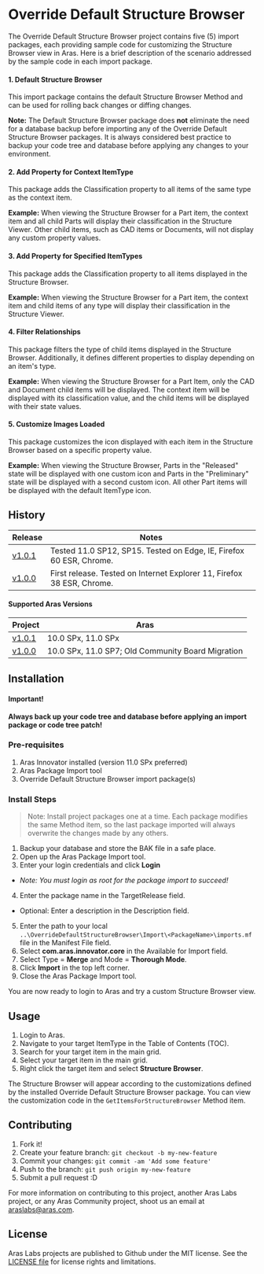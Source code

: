 # Override Default Structure Browser

The Override Default Structure Browser project contains five (5) import packages, each providing sample code for customizing the Structure Browser view in Aras. Here is a brief description of the scenario addressed by the sample code in each import package.

#### 1. Default Structure Browser
This import package contains the default Structure Browser Method and can be used for rolling back changes or diffing changes.

**Note:** The Default Structure Browser package does **not** eliminate the need for a database backup before importing any of the Override Default Structure Browser packages. It is always considered best practice to backup your code tree and database before applying any changes to your environment.

#### 2. Add Property for Context ItemType
This package adds the Classification property to all items of the same type as the context item.

**Example:** When viewing the Structure Browser for a Part item, the context item and all child Parts will display their classification in the Structure Viewer. Other child items, such as CAD items or Documents, will not display any custom property values.

#### 3. Add Property for Specified ItemTypes
This package adds the Classification property to all items displayed in the Structure Browser.

**Example:** When viewing the Structure Browser for a Part item, the context item and child items of any type will display their classification in the Structure Viewer.

#### 4. Filter Relationships
This package filters the type of child items displayed in the Structure Browser. Additionally, it defines different properties to display depending on an item's type.

**Example:** When viewing the Structure Browser for a Part Item, only the CAD and Document child items will be displayed. The context item will be displayed with its classification value, and the child items will be displayed with their state values.

#### 5. Customize Images Loaded
This package customizes the icon displayed with each item in the Structure Browser based on a specific property value.

**Example:** When viewing the Structure Browser, Parts in the "Released" state will be displayed with one custom icon and Parts in the "Preliminary" state will be displayed with a second custom icon. All other Part items will be displayed with the default ItemType icon.

## History

Release | Notes
--------|--------
[v1.0.1](https://github.com/ArasLabs/override-default-structure-browser/releases/tag/v1.0.1) | Tested 11.0 SP12, SP15. Tested on Edge, IE, Firefox 60 ESR, Chrome.
[v1.0.0](https://github.com/ArasLabs/override-default-structure-browser/releases/tag/v1.0.0) | First release. Tested on Internet Explorer 11, Firefox 38 ESR, Chrome. 

#### Supported Aras Versions

Project | Aras
--------|------
[v1.0.1](https://github.com/ArasLabs/override-default-structure-browser/releases/tag/v1.0.1) | 10.0 SPx, 11.0 SPx
[v1.0.0](https://github.com/ArasLabs/override-default-structure-browser/releases/tag/v1.0.0) | 10.0 SPx, 11.0 SP7; Old Community Board Migration

## Installation

#### Important!
**Always back up your code tree and database before applying an import package or code tree patch!**

### Pre-requisites

1. Aras Innovator installed (version 11.0 SPx preferred)
2. Aras Package Import tool
3. Override Default Structure Browser import package(s)

### Install Steps

> Note: Install project packages one at a time.
> Each package modifies the same Method item, so the last package imported will always overwrite the changes made by any others.

1. Backup your database and store the BAK file in a safe place.
2. Open up the Aras Package Import tool.
3. Enter your login credentials and click **Login**
  * _Note: You must login as root for the package import to succeed!_
4. Enter the package name in the TargetRelease field.
  * Optional: Enter a description in the Description field.
5. Enter the path to your local `..\OverrideDefaultStructureBrowser\Import\<PackageName>\imports.mf` file in the Manifest File field.
6. Select **com.aras.innovator.core** in the Available for Import field.
7. Select Type = **Merge** and Mode = **Thorough Mode**.
8. Click **Import** in the top left corner.
9. Close the Aras Package Import tool.

You are now ready to login to Aras and try a custom Structure Browser view.

## Usage

1. Login to Aras.
2. Navigate to your target ItemType in the Table of Contents (TOC).
3. Search for your target item in the main grid.
4. Select your target item in the main grid.
5. Right click the target item and select **Structure Browser**.

The Structure Browser will appear according to the customizations defined by the installed Override Default Structure Browser package. You can view the customization code in the ``GetItemsForStructureBrowser`` Method item.

## Contributing

1. Fork it!
2. Create your feature branch: `git checkout -b my-new-feature`
3. Commit your changes: `git commit -am 'Add some feature'`
4. Push to the branch: `git push origin my-new-feature`
5. Submit a pull request :D

For more information on contributing to this project, another Aras Labs project, or any Aras Community project, shoot us an email at araslabs@aras.com.

## License

Aras Labs projects are published to Github under the MIT license. See the [LICENSE file](./LICENSE.md) for license rights and limitations.
